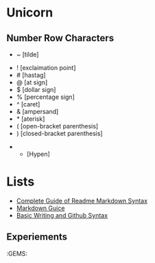 # Unicorn 
## Number Row Characters
* ~ [tilde]
- ! [exclaimation point]
- \# [hastag]
- @ [at sign]
- $ [dollar sign]
- % [percentage sign]
- ^ [caret]
- & [ampersand] 
- \* [aterisk] 
- ( [open-bracket parenthesis]
- ) [closed-bracket parenthesis]
 * - [Hypen]

<!-- end of the list -->

# Lists 
- [Complete Guide of Readme Markdown Syntax](https://github.com/darsaveli/Readme-Markdown-Syntax)
- [Markdown Guice](markdownguide.org/basic-syntax/)
- [Basic Writing and Github Syntax](https://docs.github.com/en/get-started/writing-on-github/getting-started-with-writing-and-formatting-on-github/basic-writing-and-formatting-syntax)

<!-- end of the list -->

## Experiements
:GEMS: